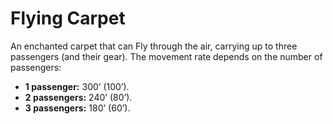 # Flying Carpet

An enchanted carpet that can Fly through the air, carrying up to three passengers (and their gear). The movement rate depends on the number of passengers:

- **1 passenger:** 300’ (100’).
- **2 passengers:** 240’ (80’).
- **3 passengers:** 180’ (60’).